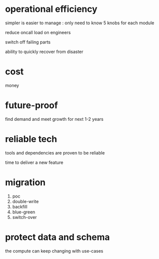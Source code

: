
# operational efficiency

simpler is easier to manage : only need to know 5 knobs for each module

reduce oncall load on engineers

switch off failing parts

ability to quickly recover from disaster

# cost 

money

# future-proof

find demand and meet growth for next 1-2 years

# reliable tech

tools and dependencies are proven to be reliable

time to deliver a new feature

# migration 

1. poc
1. double-write
1. backfill
1. blue-green
1. switch-over 

# protect data and schema 

the compute can keep changing with use-cases
